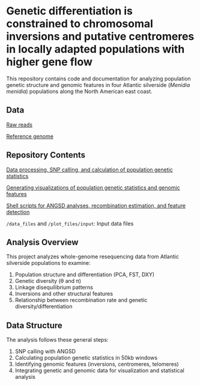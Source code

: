 
# Genetic differentiation is constrained to chromosomal inversions and putative centromeres in locally adapted populations with higher gene flow

This repository contains code and documentation for analyzing population genetic structure and genomic features in four Atlantic silverside (*Menidia menidia*) populations along the North American east coast.


## Data 

[Raw reads](http://ncbi.nlm.nih.gov/bioproject/PRJNA376564/)  


[Reference genome](https://www.ncbi.nlm.nih.gov/datasets/genome/GCA_965154125.1/)

## Repository Contents

[Data processing, SNP calling, and calculation of population genetic statistics](https://github.com/makopyan/silverside-4pop/blob/main/data.md)  

[Generating visualizations of population genetic statistics and genomic features](https://github.com/makopyan/silverside-4pop/blob/main/plot.md)  

[Shell scripts for ANGSD analyses, recombination estimation, and feature detection](https://github.com/makopyan/silverside-4pop/tree/main/scripts)

`/data_files` and `/plot_files/input`: Input data files 


## Analysis Overview

This project analyzes whole-genome resequencing data from Atlantic silverside populations to examine:

1. Population structure and differentiation (PCA, FST, DXY)  
2. Genetic diversity (θ and π)  
3. Linkage disequilibrium patterns  
4. Inversions and other structural features  
5. Relationship between recombination rate and genetic diversity/differentiation  


## Data Structure

The analysis follows these general steps:

1. SNP calling with ANGSD 
2. Calculating population genetic statistics in 50kb windows  
3. Identifying genomic features (inversions, centromeres, telomeres)  
4. Integrating genetic and genomic data for visualization and statistical analysis  
